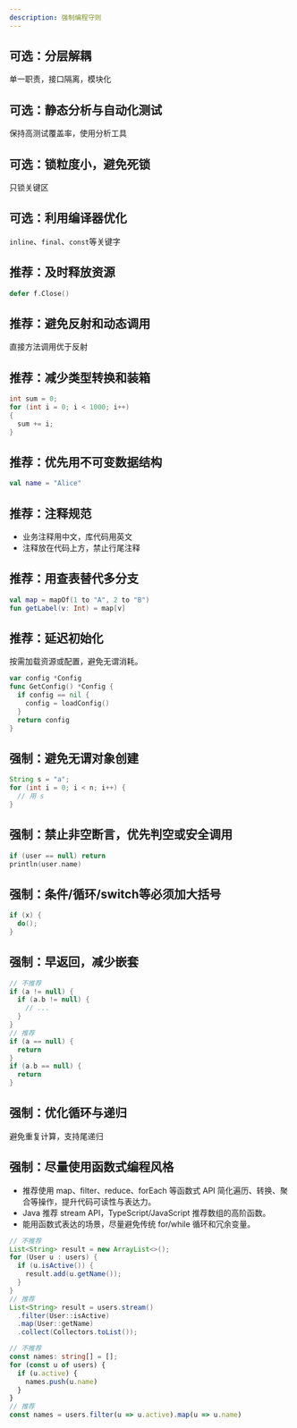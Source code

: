 ```yaml
---
description: 强制编程守则
---
```


## 可选：分层解耦

单一职责，接口隔离，模块化

## 可选：静态分析与自动化测试

保持高测试覆盖率，使用分析工具

## 可选：锁粒度小，避免死锁

只锁关键区

## 可选：利用编译器优化

`inline`、`final`、`const`等关键字

## 推荐：及时释放资源

```go
defer f.Close()
```

## 推荐：避免反射和动态调用

直接方法调用优于反射

## 推荐：减少类型转换和装箱

```csharp
int sum = 0;
for (int i = 0; i < 1000; i++) 
{
  sum += i;
}
```

## 推荐：优先用不可变数据结构

```kotlin
val name = "Alice"
```

## 推荐：注释规范
- 业务注释用中文，库代码用英文
- 注释放在代码上方，禁止行尾注释

## 推荐：用查表替代多分支

```kotlin
val map = mapOf(1 to "A", 2 to "B")
fun getLabel(v: Int) = map[v]
```

## 推荐：延迟初始化

按需加载资源或配置，避免无谓消耗。

```go
var config *Config
func GetConfig() *Config {
  if config == nil {
    config = loadConfig()
  }
  return config
}
```

## 强制：避免无谓对象创建

```java
String s = "a";
for (int i = 0; i < n; i++) {
  // 用 s
}
```

## 强制：禁止非空断言，优先判空或安全调用

```kotlin
if (user == null) return
println(user.name)
```

## 强制：条件/循环/switch等必须加大括号

```c
if (x) {
  do();
}
```

## 强制：早返回，减少嵌套

```kotlin
// 不推荐
if (a != null) { 
  if (a.b != null) {
    // ...
  }
}
// 推荐
if (a == null) {
  return
}
if (a.b == null) {
  return
}
```

## 强制：优化循环与递归

避免重复计算，支持尾递归

## 强制：尽量使用函数式编程风格

- 推荐使用 map、filter、reduce、forEach 等函数式 API 简化遍历、转换、聚合等操作，提升代码可读性与表达力。
- Java 推荐 stream API，TypeScript/JavaScript 推荐数组的高阶函数。
- 能用函数式表达的场景，尽量避免传统 for/while 循环和冗余变量。

```java
// 不推荐
List<String> result = new ArrayList<>();
for (User u : users) {
  if (u.isActive()) {
    result.add(u.getName());
  }
}
// 推荐
List<String> result = users.stream()
  .filter(User::isActive)
  .map(User::getName)
  .collect(Collectors.toList());
```

```typescript
// 不推荐
const names: string[] = [];
for (const u of users) {
  if (u.active) {
    names.push(u.name)
  }
}
// 推荐
const names = users.filter(u => u.active).map(u => u.name)
```
